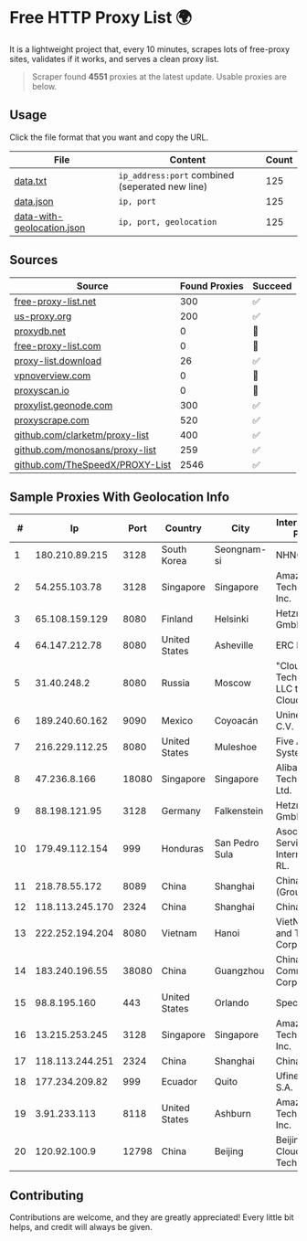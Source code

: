 
# Free HTTP Proxy List 🌍

It is a lightweight project that, every 10 minutes, scrapes lots of free-proxy sites, validates if it works, and serves a clean proxy list.


> Scraper found **4551** proxies at the latest update. Usable proxies are below.

## Usage

Click the file format that you want and copy the URL.


|File|Content|Count|
|----|-------|-----|
|[data.txt](https://raw.githubusercontent.com/themiralay/Proxy-List-World/master/data.txt)|`ip_address:port` combined (seperated new line)|125|
|[data.json](https://raw.githubusercontent.com/themiralay/Proxy-List-World/master/data.json)|`ip, port`|125|
|[data-with-geolocation.json](https://raw.githubusercontent.com/themiralay/Proxy-List-World/master/data-with-geolocation.json)|`ip, port, geolocation`|125|

## Sources

|Source|Found Proxies|Succeed|
|------|-------------|-------|
|[free-proxy-list.net](https://free-proxy-list.net)|300|✅|
|[us-proxy.org](https://www.us-proxy.org)|200|✅|
|[proxydb.net](http://proxydb.net)|0|🚫|
|[free-proxy-list.com](https://free-proxy-list.com/?page=&port=&type%5B%5D=http&type%5B%5D=https&up_time=0&search=Search)|0|🚫|
|[proxy-list.download](https://www.proxy-list.download/HTTP)|26|✅|
|[vpnoverview.com](https://vpnoverview.com/privacy/anonymous-browsing/free-proxy-servers)|0|🚫|
|[proxyscan.io](https://www.proxyscan.io)|0|🚫|
|[proxylist.geonode.com](https://proxylist.geonode.com/api/proxy-list?limit=300&page=1&sort_by=lastChecked&sort_type=desc&protocols=http,https)|300|✅|
|[proxyscrape.com](https://api.proxyscrape.com/v2/?request=displayproxies&protocol=http&timeout=10000&country=all&ssl=all&anonymity=all)|520|✅|
|[github.com/clarketm/proxy-list](https://raw.githubusercontent.com/clarketm/proxy-list/master/proxy-list-raw.txt)|400|✅|
|[github.com/monosans/proxy-list](https://raw.githubusercontent.com/monosans/proxy-list/main/proxies/http.txt)|259|✅|
|[github.com/TheSpeedX/PROXY-List](https://raw.githubusercontent.com/TheSpeedX/PROXY-List/master/http.txt)|2546|✅|


## Sample Proxies With Geolocation Info

|#|Ip|Port|Country|City|Internet Service Provider|
|-|--|----|-------|----|-------------------------|
|1|180.210.89.215|3128|South Korea|Seongnam-si|NHNCLOUD|
|2|54.255.103.78|3128|Singapore|Singapore|Amazon Technologies Inc.|
|3|65.108.159.129|8080|Finland|Helsinki|Hetzner Online GmbH|
|4|64.147.212.78|8080|United States|Asheville|ERC Broadband|
|5|31.40.248.2|8080|Russia|Moscow|"Cloud Technologies" LLC trading as Cloud.ru|
|6|189.240.60.162|9090|Mexico|Coyoacán|Uninet S.A. de C.V.|
|7|216.229.112.25|8080|United States|Muleshoe|Five Area Systems, LLC|
|8|47.236.8.166|18080|Singapore|Singapore|Alibaba (US) Technology Co., Ltd.|
|9|88.198.121.95|3128|Germany|Falkenstein|Hetzner Online GmbH|
|10|179.49.112.154|999|Honduras|San Pedro Sula|Asociacion De Servicio De Internet S. De RL.|
|11|218.78.55.172|8089|China|Shanghai|China Telecom (Group)|
|12|118.113.245.170|2324|China|Shanghai|Chinanet|
|13|222.252.194.204|8080|Vietnam|Hanoi|VietNam Post and Telecom Corporation|
|14|183.240.196.55|38080|China|Guangzhou|China Mobile Communications Corporation|
|15|98.8.195.160|443|United States|Orlando|Spectrum|
|16|13.215.253.245|3128|Singapore|Singapore|Amazon Technologies Inc.|
|17|118.113.244.251|2324|China|Shanghai|Chinanet|
|18|177.234.209.82|999|Ecuador|Quito|Ufinet Panama S.A.|
|19|3.91.233.113|8118|United States|Ashburn|Amazon Technologies Inc.|
|20|120.92.100.9|12798|China|Beijing|Beijing Kingsoft Cloud Internet Technology Co|



## Contributing

Contributions are welcome, and they are greatly appreciated! Every
little bit helps, and credit will always be given.

